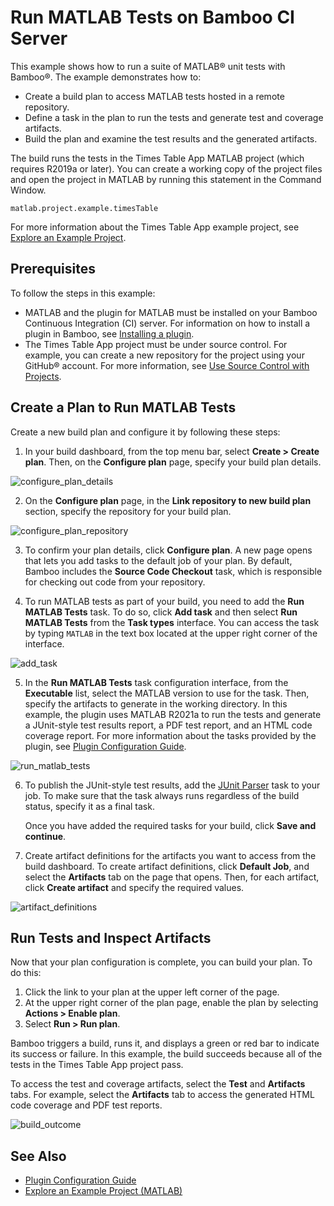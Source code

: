 # Run MATLAB Tests on Bamboo CI Server

This example shows how to run a suite of MATLAB&reg; unit tests with Bamboo&reg;. The example demonstrates how to:

* Create a build plan to access MATLAB tests hosted in a remote repository.
* Define a task in the plan to run the tests and generate test and coverage artifacts.
* Build the plan and examine the test results and the generated artifacts.

The build runs the tests in the Times Table App MATLAB project (which requires R2019a or later). You can create a working copy of the project files and open the project in MATLAB by running this statement in the Command Window.

```
matlab.project.example.timesTable
```

For more information about the Times Table App example project, see [Explore an Example Project](https://www.mathworks.com/help/matlab/matlab_prog/explore-an-example-project.html).

## Prerequisites
To follow the steps in this example:

* MATLAB and the plugin for MATLAB must be installed on your Bamboo Continuous Integration (CI) server. For information on how to install a plugin in Bamboo, see [Installing a plugin](https://confluence.atlassian.com/bamboo/installing-a-plugin-289277265.html).
* The Times Table App project must be under source control. For example, you can create a new repository for the project using your GitHub&reg; account. For more information, see [Use Source Control with Projects](https://www.mathworks.com/help/matlab/matlab_prog/use-source-control-with-projects.html).

## Create a Plan to Run MATLAB Tests
Create a new build plan and configure it by following these steps:

1. In your build dashboard, from the top menu bar, select **Create > Create plan**. Then, on the **Configure plan** page, specify your build plan details.

![configure_plan_details](https://user-images.githubusercontent.com/48831250/116616217-6ee1f000-a90a-11eb-9963-32ac53585fbf.png)

2. On the **Configure plan** page, in the **Link repository to new build plan** section, specify the repository for your build plan.
            
![configure_plan_repository](https://user-images.githubusercontent.com/48831250/117354208-1321e480-ae7f-11eb-8b7e-f788e375341c.png)


3. To confirm your plan details, click **Configure plan**. A new page opens that lets you add tasks to the default job of your plan. By default, Bamboo includes the **Source Code Checkout** task, which is responsible for checking out code from your repository.

4. To run MATLAB tests as part of your build, you need to add the **Run MATLAB Tests** task. To do so, click **Add task** and then select **Run MATLAB Tests** from the **Task types** interface. You can access the task by typing `MATLAB` in the text box located at the upper right corner of the interface.

![add_task](https://user-images.githubusercontent.com/48831250/116619932-224ce380-a90f-11eb-9720-e3b67309b272.png)

5. In the **Run MATLAB Tests** task configuration interface, from the **Executable** list, select the MATLAB version to use for the task. Then, specify the artifacts to generate in the working directory. In this example, the plugin uses MATLAB R2021a to run the tests and generate a JUnit-style test results report, a PDF test report, and an HTML code coverage report. For more information about the tasks provided by the plugin, see [Plugin Configuration Guide](../CONFIGDOC.md).


![run_matlab_tests](https://user-images.githubusercontent.com/48831250/126395392-05ab7dba-545a-4183-8587-3b6cee26ab7e.png)

6. To publish the JUnit-style test results, add the [JUnit Parser](https://confluence.atlassian.com/bamboo/junit-parser-289277056.html) task to your job. To make sure that the task always runs regardless of the build status, specify it as a final task. 

   Once you have added the required tasks for your build, click **Save and continue**.

7. Create artifact definitions for the artifacts you want to access from the build dashboard. To create artifact definitions, click **Default Job**, and select the **Artifacts** tab on the page that opens. Then, for each artifact, click **Create artifact** and specify the required values. 
  
![artifact_definitions](https://user-images.githubusercontent.com/48831250/117359811-ec1ae100-ae85-11eb-86be-d1e60710170c.png)

## Run Tests and Inspect Artifacts
Now that your plan configuration is complete, you can build your plan. To do this:

1. Click the link to your plan at the upper left corner of the page. 
2. At the upper right corner of the plan page, enable the plan by selecting **Actions > Enable plan**. 
3. Select **Run > Run plan**. 

Bamboo triggers a build, runs it, and displays a green or red bar to indicate its success or failure. In this example, the build succeeds because all of the tests in the Times Table App project pass.

To access the test and coverage artifacts, select the **Test** and **Artifacts** tabs. For example, select the **Artifacts** tab to access the generated HTML code coverage and PDF test reports. 

![build_outcome](https://user-images.githubusercontent.com/48831250/117362062-cf33dd00-ae88-11eb-8952-b0bdb4211b94.png)

## See Also
* [Plugin Configuration Guide](../CONFIGDOC.md)<br/>
* [Explore an Example Project (MATLAB)](https://www.mathworks.com/help/matlab/matlab_prog/explore-an-example-project.html)
